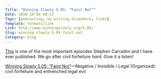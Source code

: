```yaml
---
Title: "Winning Slowly 5.05: “Faint Not”"
Date: 2016-10-04 08:17
Tags: [podcasting, my writing elsewhere, links]
Template: formats/link
Link: http://www.winningslowly.org/5.05/
Slug: winning-slowly-5-05-faint-not
Category: blog
---
```


[This][5.05] is one of the most important episodes Stephen Carradini and I have ever published. We go after civil forfeiture *hard*. Give it a listen!

[Winning Slowly 5.05: “Faint Not”][5.05]—Negative / Invisible / Legal (Organized): civil forfeiture and entrenched legal evil

[5.05]: http://www.winningslowly.org/5.05/
